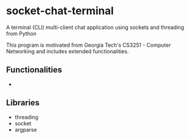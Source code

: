 # socket-chat-terminal
A terminal (CLI) multi-client chat application using sockets and threading from Python

This program is motivated from Georgia Tech's CS3251 - Computer Networking and includes extended functionalities.

## Functionalities 
- 
## Libraries
- threading
- socket
- argparse
